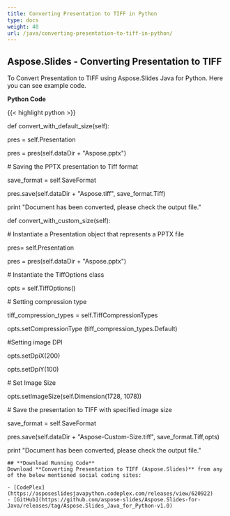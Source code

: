 ```yaml
---
title: Converting Presentation to TIFF in Python
type: docs
weight: 40
url: /java/converting-presentation-to-tiff-in-python/
---
```


## **Aspose.Slides - Converting Presentation to TIFF**
To Convert Presentation to TIFF using Aspose.Slides Java for Python. Here you can see example code.

**Python Code**

{{< highlight python >}}

 def convert_with_default_size(self):

pres = self.Presentation

pres = pres(self.dataDir + "Aspose.pptx")

\# Saving the PPTX presentation to Tiff format

save_format = self.SaveFormat

pres.save(self.dataDir + "Aspose.tiff", save_format.Tiff)

print "Document has been converted, please check the output file."

def convert_with_custom_size(self):

\# Instantiate a Presentation object that represents a PPTX file

pres= self.Presentation

pres = pres(self.dataDir + "Aspose.pptx")

\# Instantiate the TiffOptions class

opts = self.TiffOptions()

\# Setting compression type

tiff_compression_types = self.TiffCompressionTypes

opts.setCompressionType (tiff_compression_types.Default)

#Setting image DPI

opts.setDpiX(200)

opts.setDpiY(100)

\# Set Image Size

opts.setImageSize(self.Dimension(1728, 1078))

\# Save the presentation to TIFF with specified image size

save_format = self.SaveFormat

pres.save(self.dataDir + "Aspose-Custom-Size.tiff", save_format.Tiff,opts)

print "Document has been converted, please check the output file."

```
## **Download Running Code**
Download **Converting Presentation to TIFF (Aspose.Slides)** from any of the below mentioned social coding sites:

- [CodePlex](https://asposeslidesjavapython.codeplex.com/releases/view/620922)
- [GitHub](https://github.com/aspose-slides/Aspose.Slides-for-Java/releases/tag/Aspose.Slides_Java_for_Python-v1.0)
